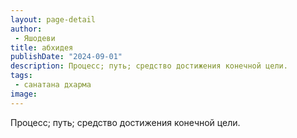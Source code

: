 ```yaml
---
layout: page-detail
author:
 - Яшодеви
title: абхидея
publishDate: "2024-09-01"
description: Процесс; путь; средство достижения конечной цели.
tags:
 - санатана дхарма
image: 
---
```


Процесс; путь; средство достижения конечной цели.

